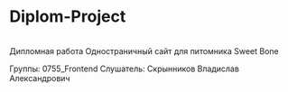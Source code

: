 # Diplom-Project
<br>Дипломная работа
Одностраничный cайт для питомника Sweet Bone

Группы: 0755_Frontend
Слушатель: Скрынников Владислав Александрович

